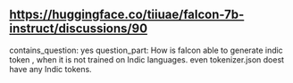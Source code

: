 ## https://huggingface.co/tiiuae/falcon-7b-instruct/discussions/90

contains_question: yes
question_part: How is falcon able to generate indic token , when it is not trained on Indic languages. even tokenizer.json doest have any Indic tokens.